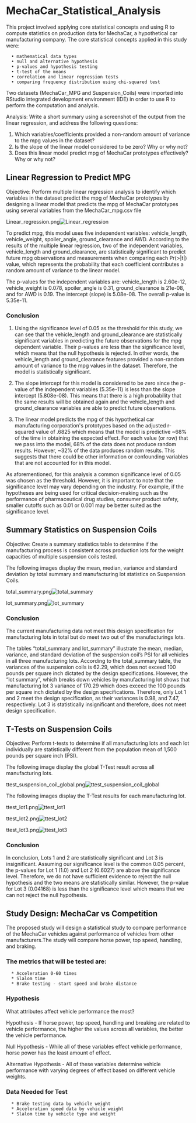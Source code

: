 # MechaCar_Statistical_Analysis

This project involved applying core statistical concepts and using R to compute statistics on production data for MechaCar, a hypothetical car manufacturing company. The core statistical concepts applied in this study were:

      •	mathematical data types
      •	null and alternative hypothesis
      •	p-values and hypothesis testing
      •	t-test of the means
      •	correlation and linear regression tests
      •	comparing frequency distribution using chi-squared test

Two datasets (MechaCar_MPG and Suspension_Coils) were imported into RStudio integrated development environment (IDE) in order to use R to perform the computation and analysis.

Analysis: Write a short summary using a screenshot of the output from the linear regression, and address the following questions:

1) Which variables/coefficients provided a non-random amount of variance to the mpg values in the dataset?
2) Is the slope of the linear model considered to be zero? Why or why not?
3) Does this linear model predict mpg of MechaCar prototypes effectively? Why or why not?

## Linear Regression to Predict MPG
Objective: Perform multiple linear regression analysis to identify which variables in the dataset predict the mpg of MechaCar prototypes by designing a linear model that predicts the mpg of MechaCar prototypes using several variables from the MechaCar_mpg.csv file

Linear_regression.png![Linear_regression](https://user-images.githubusercontent.com/80140082/123522314-617a8500-d671-11eb-953f-ea362653464f.png)

To predict mpg, this model uses five independent variables: vehicle_length, vehicle_weight, spoiler_angle, ground_clearance and AWD. According to the results of the multiple linear regression, two of the independent variables, vehicle_length and ground_clearance, are statistically significant to predict future mpg observations and measurements when comparing each Pr(>|t|) value, which represents the probability that each coefficient contributes a random amount of variance to the linear model. 

The p-values for the independent variables are: vehicle_length is 2.60e-12, vehicle_weight is 0.078, spoiler_angle is 0.31, ground_clearance is 21e-08, and for AWD is 0.19. The intercept (slope) is 5.08e-08. The overall p-value is 5.35e-11.

### Conclusion
1) Using the significance level of 0.05 as the threshold for this study, we can see that the vehicle_length and ground_clearance are statistically significant variables in predicting the future observations for the mpg dependent variable. Their p-values are less than the significance level, which means that the null hypothesis is rejected. In other words, the vehicle_length and ground_clearance features provided a non-random amount of variance to the mpg values in the dataset. Therefore, the model is statistically significant. 

2) The slope intercept for this model is considered to be zero since the p-value of the independent variables (5.35e-11) is less than the slope intercept (5.808e-08). This means that there is a high probability that the same results will be obtained again and the vehicle_length and ground_clearance variables are able to predict future observations.

3) The linear model predicts the mpg of this hypothetical car manufacturing corporation's prototypes based on the adjusted r-squared value of .6825 which means that the model is predictive ~68% of the time in obtaining the expected effect. For each value (or row) that we pass into the model, 68% of the data does not produce random results. However, ~32% of the data produces random results. This suggests that there could be other information or confounding variables that are not accounted for in this model.

As aforementioned, for this analysis a common significance level of 0.05 was chosen as the threshold. However, it is important to note that the significance level may vary depending on the industry. For example, if the hypotheses are being used for critical decision-making such as the performance of pharmaceutical drug studies, consumer product safety, smaller cutoffs such as 0.01 or 0.001 may be better suited as the significance level.


## Summary Statistics on Suspension Coils
Objective: Create a summary statistics table to determine if the manufacturing process is consistent across production lots for the weight capacities of multiple suspension coils tested.

The following images display the mean, median, variance and standard deviation by total summary and manufacturing lot statistics on Suspension Coils.

total_summary.png![total_summary](https://user-images.githubusercontent.com/80140082/123518973-587fb880-d65d-11eb-99d0-84a212f4e924.png)

lot_summary.png![lot_summary](https://user-images.githubusercontent.com/80140082/123519001-849b3980-d65d-11eb-808f-0dcc5af06da7.png)

### Conclusion
The current manufacturing data not meet this design specification for manufacturing lots in total but do meet two out of the manufacturings lots. 

The tables “total_summary and lot_summary” illustrate the mean, median, variance, and standard deviation of the suspension coil’s PSI for all vehicles in all three manufacturing lots. According to the total_summary table, the variances of the suspension coils is 62.29, which does not exceed 100 pounds per square inch dictated by the design specifications. However, the “lot summary”, which breaks down vehicles by manufacturing lot shows that manufacturing lot 3 variance of 170.29 which does exceed the 100 pounds per square inch dictated by the design specifications. Therefore, only Lot 1 and 2 meet the design specification, as their variances is 0.98, and 7.47, respectively. Lot 3 is statistically insignificant and therefore, does not meet design specification.


## T-Tests on Suspension Coils
Objective: Perform t-tests to determine if all manufacturing lots and each lot individually are statistically different from the population mean of 1,500 pounds per square inch (PSI).

The following image display the global T-Test result across all manufacturing lots.

ttest_suspension_coil_global.png![ttest_suspension_coil_global](https://user-images.githubusercontent.com/80140082/123524585-4400e780-d680-11eb-9362-03744ecf16c2.png)


The following images display the T-Test results for each manufacturing lot.

ttest_lot1.png![ttest_lot1](https://user-images.githubusercontent.com/80140082/123524786-68a98f00-d681-11eb-9ec0-72c70d57eda5.png)

ttest_lot2.png![ttest_lot2](https://user-images.githubusercontent.com/80140082/123524828-a3132c00-d681-11eb-8505-d0f6ff271f56.png)

ttest_lot3.png![ttest_lot3](https://user-images.githubusercontent.com/80140082/123524870-ecfc1200-d681-11eb-8f11-4bd31ab3e7f3.png)

### Conclusion
In conclusion, Lots 1 and 2 are statistically significant and Lot 3 is insignificant. Assuming our significance level is the common 0.05 percent, the p-values for Lot 1 (1.0) and Lot 2 (0.6027) are above the significance level. Therefore, we do not have sufficient evidence to reject the null hypothesis and the two means are statistically similar. However, the p-value for Lot 3 (0.04168) is less than the significance level which means that we can not reject the null hypothesis.


## Study Design: MechaCar vs Competition
The proposed study will design a statistical study to compare performance of the MechaCar vehicles against performance of vehicles from other manufacturers.The study will compare horse power, top speed, handling, and braking.

### The metrics that will be tested are:
      * Acceleration 0-60 times 
      * Slalom time
      * Brake testing - start speed and brake distance
   
### Hypothesis
What attributes affect vehicle performance the most?

Hypothesis - If horse power, top speed, handling and breaking are related to vehicle performance, the higher the values across all variables, the better the vehicle performance.

Null Hypothesis - While all of these variables effect vehicle performance, horse power has the least amount of effect.

Alternative Hypothesis - All of these variables determine vehicle performance with varying degrees of effect based on different vehicle weights.

### Data Needed for Test

      * Brake testing data by vehicle weight
      * Acceleration speed data by vehicle weight
      * Slalom time by vehicle type and weight
